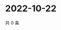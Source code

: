 # 2022-10-22

共 0 条

<!-- BEGIN WEIBO -->
<!-- 最后更新时间 Sat Oct 22 2022 15:22:02 GMT+0800 (China Standard Time) -->

<!-- END WEIBO -->
